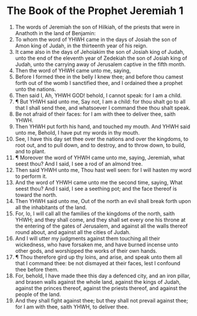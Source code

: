 ﻿# The Book of the Prophet Jeremiah 1
1. The words of Jeremiah the son of Hilkiah, of the priests that were in Anathoth in the land of Benjamin: 
2. To whom the word of YHWH came in the days of Josiah the son of Amon king of Judah, in the thirteenth year of his reign. 
3. It came also in the days of Jehoiakim the son of Josiah king of Judah, unto the end of the eleventh year of Zedekiah the son of Josiah king of Judah, unto the carrying away of Jerusalem captive in the fifth month. 
4. Then the word of YHWH came unto me, saying, 
5. Before I formed thee in the belly I knew thee; and before thou camest forth out of the womb I sanctified thee, and I ordained thee a prophet unto the nations. 
6. Then said I, Ah, YHWH GOD! behold, I cannot speak: for I am a child. 
7. ¶ But YHWH said unto me, Say not, I am a child: for thou shalt go to all that I shall send thee, and whatsoever I command thee thou shalt speak. 
8. Be not afraid of their faces: for I am with thee to deliver thee, saith YHWH. 
9. Then YHWH put forth his hand, and touched my mouth. And YHWH said unto me, Behold, I have put my words in thy mouth. 
10. See, I have this day set thee over the nations and over the kingdoms, to root out, and to pull down, and to destroy, and to throw down, to build, and to plant. 
11. ¶ Moreover the word of YHWH came unto me, saying, Jeremiah, what seest thou? And I said, I see a rod of an almond tree. 
12. Then said YHWH unto me, Thou hast well seen: for I will hasten my word to perform it. 
13. And the word of YHWH came unto me the second time, saying, What seest thou? And I said, I see a seething pot; and the face thereof is toward the north. 
14. Then YHWH said unto me, Out of the north an evil shall break forth upon all the inhabitants of the land. 
15. For, lo, I will call all the families of the kingdoms of the north, saith YHWH; and they shall come, and they shall set every one his throne at the entering of the gates of Jerusalem, and against all the walls thereof round about, and against all the cities of Judah. 
16. And I will utter my judgments against them touching all their wickedness, who have forsaken me, and have burned incense unto other gods, and worshipped the works of their own hands. 
17. ¶ Thou therefore gird up thy loins, and arise, and speak unto them all that I command thee: be not dismayed at their faces, lest I confound thee before them. 
18. For, behold, I have made thee this day a defenced city, and an iron pillar, and brasen walls against the whole land, against the kings of Judah, against the princes thereof, against the priests thereof, and against the people of the land. 
19. And they shall fight against thee; but they shall not prevail against thee; for I am with thee, saith YHWH, to deliver thee. 
